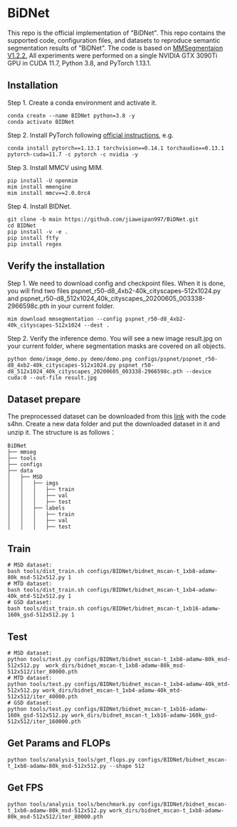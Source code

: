 # BiDNet
This repo is the official implementation of "BiDNet". This repo contains the supported code, configuration files, and datasets to reproduce semantic segmentation results of "BiDNet". The code is based on [MMSegmentaion V1.2.2.](https://github.com/open-mmlab/mmsegmentation/tree/main) All experiments were performed on a single NVIDIA GTX 3090Ti GPU in CUDA 11.7, Python 3.8, and PyTorch 1.13.1.

## Installation
Step 1. Create a conda environment and activate it.
```
conda create --name BIDNet python=3.8 -y
conda activate BIDNet
```
Step 2. Install PyTorch following [official instructions](https://pytorch.org/get-started/previous-versions/), e.g.
```
conda install pytorch==1.13.1 torchvision==0.14.1 torchaudio==0.13.1 pytorch-cuda=11.7 -c pytorch -c nvidia -y
```
Step 3. Install MMCV using MIM.
```
pip install -U openmim
mim install mmengine
mim install mmcv==2.0.0rc4
```
Step 4. Install BIDNet.
```
git clone -b main https://github.com/jiaweipan997/BiDNet.git
cd BIDNet
pip install -v -e .
pip install ftfy
pip install regex
```

## Verify the installation
Step 1. We need to download config and checkpoint files. When it is done, you will find two files pspnet_r50-d8_4xb2-40k_cityscapes-512x1024.py and pspnet_r50-d8_512x1024_40k_cityscapes_20200605_003338-2966598c.pth in your current folder.
```
mim download mmsegmentation --config pspnet_r50-d8_4xb2-40k_cityscapes-512x1024 --dest .
```
Step 2. Verify the inference demo. You will see a new image result.jpg on your current folder, where segmentation masks are covered on all objects.
```
python demo/image_demo.py demo/demo.png configs/pspnet/pspnet_r50-d8_4xb2-40k_cityscapes-512x1024.py pspnet_r50-d8_512x1024_40k_cityscapes_20200605_003338-2966598c.pth --device cuda:0 --out-file result.jpg
```

## Dataset prepare
The preprocessed dataset can be downloaded from this [link](https://pan.baidu.com/s/1yqEHECbgDbgxbJRc-bAZag?pwd=s4hn) with the code s4hn.
Create a new data folder and put the downloaded dataset in it and unzip it. The structure is as follows：
```
BiDNet
├── mmseg
├── tools
├── configs
├── data
│   ├── MSD
│   │   ├── imgs
│   │   │   ├── train
│   │   │   ├── val
│   │   │   ├── test
│   │   ├── labels
│   │   │   ├── train
│   │   │   ├── val
│   │   │   ├── test

```

## Train
```
# MSD dataset:
bash tools/dist_train.sh configs/BIDNet/bidnet_mscan-t_1xb8-adamw-80k_msd-512x512.py 1
# MTD dataset:
bash tools/dist_train.sh configs/BIDNet/bidnet_mscan-t_1xb4-adamw-40k_mtd-512x512.py 1
# GSD dataset:
bash tools/dist_train.sh configs/BIDNet/bidnet_mscan-t_1xb16-adamw-160k_gsd-512x512.py 1
```

## Test
```
# MSD dataset:
python tools/test.py configs/BIDNet/bidnet_mscan-t_1xb8-adamw-80k_msd-512x512.py  work_dirs/bidnet_mscan-t_1xb8-adamw-80k_msd-512x512/iter_80000.pth
# MTD dataset:
python tools/test.py configs/BIDNet/bidnet_mscan-t_1xb4-adamw-40k_mtd-512x512.py work_dirs/bidnet_mscan-t_1xb4-adamw-40k_mtd-512x512/iter_40000.pth
# GSD dataset:
python tools/test.py configs/BIDNet/bidnet_mscan-t_1xb16-adamw-160k_gsd-512x512.py work_dirs/bidnet_mscan-t_1xb16-adamw-160k_gsd-512x512/iter_160000.pth
```

## Get Params and FLOPs
```
python tools/analysis_tools/get_flops.py configs/BIDNet/bidnet_mscan-t_1xb8-adamw-80k_msd-512x512.py --shape 512
```

## Get FPS
```
python tools/analysis_tools/benchmark.py configs/BIDNet/bidnet_mscan-t_1xb8-adamw-80k_msd-512x512.py work_dirs/bidnet_mscan-t_1xb8-adamw-80k_msd-512x512/iter_80000.pth
```
